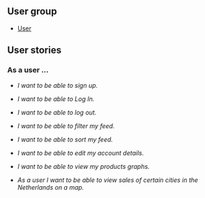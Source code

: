 ## User group

- [User](#as-a-user-)

## User stories

### As a user ... 

- *I want to be able to sign up.* 

- *I want to be able to Log In.*

- *I want to be able to log out.*

- *I want to be able to filter my feed.*

- *I want to be able to sort my feed.*

- *I want to be able to edit my account details.*

- *I want to be able to view my products graphs.*

- *As a user I want to be able to view sales of certain cities in the Netherlands on a map.*
